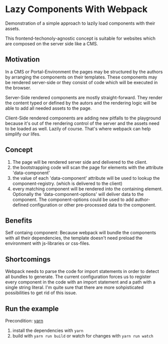 # Lazy Components With Webpack

Demonstration of a simple approach to lazily load components with their assets.

This frontend-techonoly-agnostic concept is suitable for websites which are composed on the server side like a CMS.

## Motivation

In a CMS or Portal-Environment the pages may be structured by the authors by arranging the components on their templates. These components may be rendered server-side or they consist of code which will be executed in the browser.

Server-Side rendered components are mostly straight-forward. They render the content typed or defined by the autors and the rendering logic will be able to add all needed assets to the page.

Client-Side rendered components are adding new pitfalls to the playground because it's out of the rendering control of the server and the assets need to be loaded as well. Lazily of course. That's where webpack can help simplify our lifes.

## Concept

1. The page will be rendered server side and delivered to the client.
2. the bootstrapping code will scan the page for elements with the attribute 'data-component'
3. the value of each 'data-component' attribute will be used to lookup the component-registry. (which is delivered to the client)
4. every matching component will be rendered into the containing element. Optionally the 'data-component-options' will deliver data to the component. The component-options could be used to add author-defined configuration or other pre-processed data to the component.

## Benefits

Self containg component:
Because webpack will bundle the components with all their dependencies, the template doesn't need preload the environment with js-libraries or css-files.

## Shortcomings

Webpack needs to parse the code for import statements in order to detect all bundles to generate. The current configuration forces us to register every component in the code with an import statement and a path with a single string literal. I'm quite sure that there are more sohpisticated possibilities to get rid of this issue.

## Run the example

Precondition: [yarn](https://yarnpkg.com/lang/en/docs/install)

1. install the dependencies with `yarn`
2. build with `yarn run build` or watch for changes with `yarn run watch`